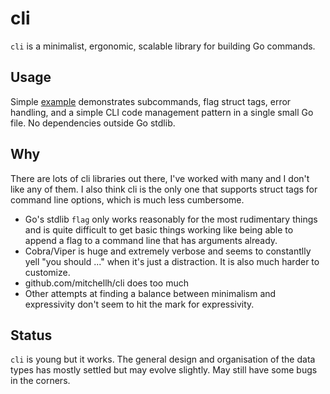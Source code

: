 # cli

`cli` is a minimalist, ergonomic, scalable library for building Go
commands.

## Usage

Simple [example](example/main.go) demonstrates subcommands, flag struct tags,
error handling, and a simple CLI code management pattern in a single small Go
file. No dependencies outside Go stdlib.

## Why

There are lots of cli libraries out there, I've worked with many and I don't
like any of them.  I also think cli is the only one that supports struct tags
for command line options, which is much less cumbersome.

- Go's stdlib `flag` only works reasonably for the most rudimentary things
  and is quite difficult to get basic things working like being able to 
  append a flag to a command line that has arguments already.
- Cobra/Viper is huge and extremely verbose and seems to constantlly yell
  "you should ..." when it's just a distraction.  It is also much harder
  to customize.
- github.com/mitchellh/cli does too much 
- Other attempts at finding a balance between minimalism and expressivity
  don't seem to hit the mark for expressivity.


## Status

`cli` is young but it works.  The general design and organisation of the data types
has mostly settled but may evolve slightly.  May still have some bugs in the corners.


